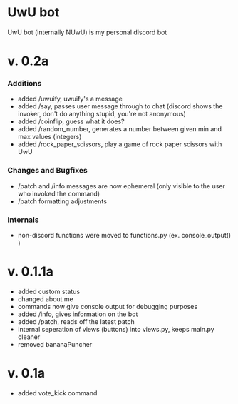 # UwU bot
UwU bot (internally NUwU) is my personal discord bot

# v. 0.2a
### Additions
- added /uwuify, uwuify's a message
- added /say, passes user message through to chat (discord shows the invoker, don't do anything stupid, you're not anonymous)
- added /coinflip, guess what it does?
- added /random_number, generates a number between given min and max values (integers)
- added /rock_paper_scissors, play a game of rock paper scissors with UwU

### Changes and Bugfixes
- /patch and /info messages are now ephemeral (only visible to the user who invoked the command)
- /patch formatting adjustments

### Internals
- non-discord functions were moved to functions.py (ex. console_output() )

# v. 0.1.1a
- added custom status
- changed about me
- commands now give console output for debugging purposes
- added /info, gives information on the bot
- added /patch, reads off the latest patch
- internal seperation of views (buttons) into views.py, keeps main.py cleaner
- removed bananaPuncher

# v. 0.1a
- added vote_kick command